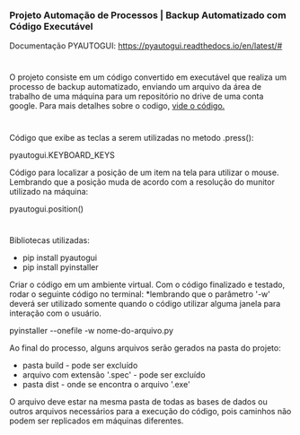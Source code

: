 ### Projeto Automação de Processos | Backup Automatizado com Código Executável

Documentação PYAUTOGUI: https://pyautogui.readthedocs.io/en/latest/#

#

O projeto consiste em um código convertido em executável que realiza um processo de backup automatizado, enviando um arquivo da área de trabalho de uma máquina para um repositório no drive de uma conta google. Para mais detalhes sobre o codigo, <a href="https://github.com/mnsjr/Projeto-Automacao-Processos-Backup/blob/main/main.py" target="_blank">vide o código.</a>

#

Código que exibe as teclas a serem utilizadas no metodo .press(): 

pyautogui.KEYBOARD_KEYS


Código para localizar a posição de um item na tela para utilizar o mouse.
Lembrando que a posição muda de acordo com a resolução do munitor utilizado na máquina:

pyautogui.position()

#

Bibliotecas utilizadas:
- pip install pyautogui
- pip install pyinstaller

Criar o código em um ambiente virtual.
Com o código finalizado e testado, rodar o seguinte código no terminal:
*lembrando que o parâmetro '-w' deverá ser utilizado somente quando o código utilizar alguma janela para interação com o usuário. 

pyinstaller --onefile -w nome-do-arquivo.py

Ao final do processo, alguns arquivos serão gerados na pasta do projeto:
- pasta build - pode ser excluído
- arquivo com extensão '.spec' - pode ser excluído
- pasta dist - onde se encontra o arquivo '.exe'

O arquivo deve estar na mesma pasta de todas as bases de dados ou outros arquivos necessários para a execução do código, pois caminhos não podem ser replicados em máquinas diferentes.
